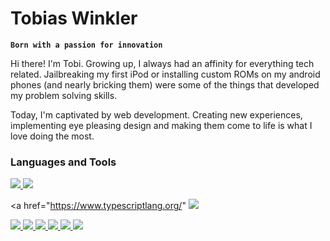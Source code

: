 # Tobias Winkler

**`Born with a passion for innovation`**

Hi there! I'm Tobi.
Growing up, I always had an affinity for everything tech related. Jailbreaking my first iPod or installing custom ROMs on my android phones (and nearly bricking them) were some of the things that developed my problem solving skills.

Today, I'm captivated by web development. Creating new experiences, implementing eye pleasing design and making them come to life is what I love doing the most.

### Languages and Tools

<a href="https://reactjs.org/">
  <img src="https://img.shields.io/badge/React-20232A?style=for-the-badge&logo=react&logoColor=61DAFB" />
</a>

<a href="https://de.wikipedia.org/wiki/JavaScript">
  <img src="https://img.shields.io/badge/JavaScript-323330?style=for-the-badge&logo=javascript&logoColor=F7DF1E" />
</a>

<a href="https://www.typescriptlang.org/"
<img src="https://shields.io/badge/TypeScript-3178C6?logo=TypeScript&logoColor=FFF&style=flat-square">
</a>

<a href="https://en.wikipedia.org/wiki/HTML">
    <img src="https://img.shields.io/badge/HTML5-E34F26?style=for-the-badge&logo=html5&logoColor=white">
</a>

<a href="https://en.wikipedia.org/wiki/CSS">
    <img src="https://img.shields.io/badge/CSS3-1572B6?style=for-the-badge&logo=css3&logoColor=white">
</a>

<a href="https://git-scm.com/">
    <img src="https://img.shields.io/badge/GIT-E44C30?style=for-the-badge&logo=git&logoColor=white">
</a>

<a href="https://www.linux.org/">
    <img src="https://img.shields.io/badge/Linux-FCC624?style=for-the-badge&logo=linux&logoColor=black">
</a>




<a href="https://www.npmjs.com/">
  <img src="https://img.shields.io/badge/npm-CB3837?style=for-the-badge&logo=npm&logoColor=white" />
</a>

<a href="https://jestjs.io/">
  <img src="https://img.shields.io/badge/Jest-C21325?style=for-the-badge&logo=jest&logoColor=white" />
</a>

